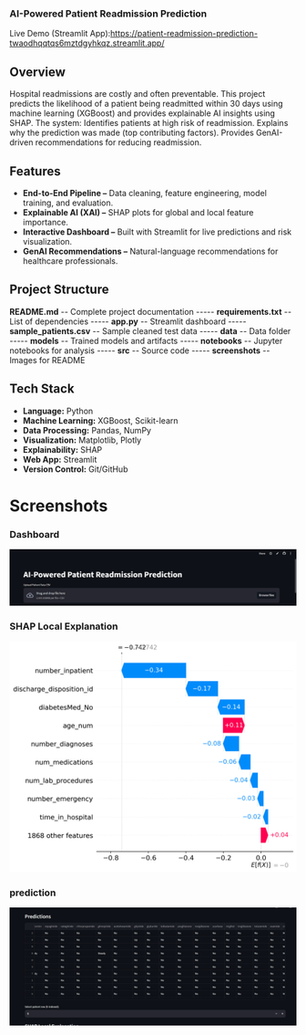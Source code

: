 ### AI-Powered Patient Readmission Prediction
Live Demo (Streamlit App):https://patient-readmission-prediction-twaodhqqtqs6mztdgyhkqz.streamlit.app/


##  Overview
Hospital readmissions are costly and often preventable. This project predicts the likelihood of a patient being readmitted within 30 days using machine learning (XGBoost) and provides explainable AI insights using SHAP.
The system:
Identifies patients at high risk of readmission.
Explains why the prediction was made (top contributing factors).
Provides GenAI-driven recommendations for reducing readmission.


## Features
- **End-to-End Pipeline –** Data cleaning, feature engineering, model training, and evaluation.
- **Explainable AI (XAI) –** SHAP plots for global and local feature importance.
- **Interactive Dashboard –** Built with Streamlit for live predictions and risk visualization.
- **GenAI Recommendations –** Natural-language recommendations for healthcare professionals.

## Project Structure



 **README.md**   --               Complete project documentation -----
 **requirements.txt**    --       List of dependencies -----
 **app.py**                 --     Streamlit dashboard -----
 **sample_patients.csv**  --       Sample cleaned test data -----
**data**                  --  Data folder -----
**models**                --    Trained models and artifacts -----
**notebooks**             --     Jupyter notebooks for analysis -----
**src**                   --     Source code -----
**screenshots**           --     Images for README
 




##  Tech Stack
- **Language:** Python
- **Machine Learning:** XGBoost, Scikit-learn
- **Data Processing:** Pandas, NumPy
- **Visualization:** Matplotlib, Plotly
- **Explainability:** SHAP
- **Web App:** Streamlit
- **Version Control:** Git/GitHub






# Screenshots


### Dashboard
![Dashboard](screenshots/dashboard.png)

### SHAP Local Explanation
![SHAP Local](screenshots/shap_local_explanation.png)

### prediction
![SHAP Local](screenshots/predictions.png)

